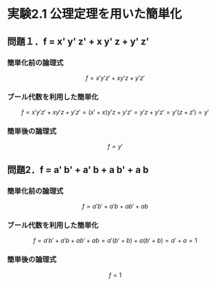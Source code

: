 # 実験2.1 公理定理を用いた簡単化

## 問題１．f = x' y' z' + x y' z + y' z'

### 簡単化前の論理式
```math
f = x' y' z' + x y' z + y' z'
```

### ブール代数を利用した簡単化

```math
f = x' y' z' + x y' z + y' z'
  = ( x' + x ) y' z + y' z'
  = y' z + y' z'
  = y' ( z + z' )
  = y'
```

### 簡単後の論理式
```math
f = y'
```

## 問題2．f = a' b' + a' b + a b' + a b

### 簡単化前の論理式
```math
f = a' b' + a' b + a b' + a b
```

### ブール代数を利用した簡単化

```math
f = a' b' + a' b + a b' + a b
  = a' ( b' + b ) + a ( b' + b )
  = a' + a
  = 1
```

### 簡単後の論理式
```math
f = 1
```
